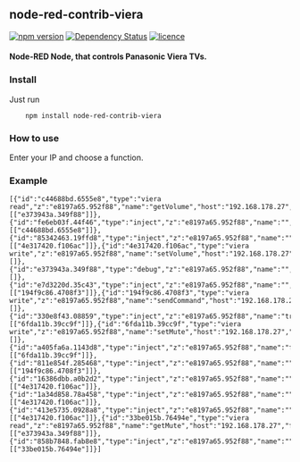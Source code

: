 ## node-red-contrib-viera
[![npm version](https://badge.fury.io/js/node-red-contrib-viera.svg)](https://badge.fury.io/js/node-red-contrib-viera)
[![Dependency Status](https://david-dm.org/coolchip/node-red-contrib-viera.svg)](https://david-dm.org/coolchip/node-red-contrib-viera)
[![licence](https://img.shields.io/npm/l/express.svg)](https://www.npmjs.com/package/node-red-contrib-viera)

#### Node-RED Node, that controls Panasonic Viera TVs.

### Install
Just run
```
    npm install node-red-contrib-viera
```

### How to use
Enter your IP and choose a function.

### Example
```text
[{"id":"c44688bd.6555e8","type":"viera read","z":"e8197a65.952f88","name":"getVolume","host":"192.168.178.27","function":"getVolume","x":310,"y":40,"wires":[["e373943a.349f88"]]},{"id":"fe6eb03f.44f46","type":"inject","z":"e8197a65.952f88","name":"","topic":"","payload":"","payloadType":"str","repeat":"","crontab":"","once":false,"x":110,"y":40,"wires":[["c44688bd.6555e8"]]},{"id":"85342463.19ffd8","type":"inject","z":"e8197a65.952f88","name":"","topic":"","payload":"10","payloadType":"str","repeat":"","crontab":"","once":false,"x":110,"y":140,"wires":[["4e317420.f106ac"]]},{"id":"4e317420.f106ac","type":"viera write","z":"e8197a65.952f88","name":"setVolume","host":"192.168.178.27","function":"setVolume","x":310,"y":140,"wires":[]},{"id":"e373943a.349f88","type":"debug","z":"e8197a65.952f88","name":"","active":true,"console":"false","complete":"false","x":490,"y":40,"wires":[]},{"id":"e7d3220d.35c43","type":"inject","z":"e8197a65.952f88","name":"","topic":"","payload":"info","payloadType":"str","repeat":"","crontab":"","once":false,"x":110,"y":320,"wires":[["194f9c86.4708f3"]]},{"id":"194f9c86.4708f3","type":"viera write","z":"e8197a65.952f88","name":"sendCommand","host":"192.168.178.27","function":"sendCommand","x":300,"y":320,"wires":[]},{"id":"330e8f43.08859","type":"inject","z":"e8197a65.952f88","name":"true","topic":"","payload":"true","payloadType":"bool","repeat":"","crontab":"","once":false,"x":110,"y":420,"wires":[["6fda11b.39cc9f"]]},{"id":"6fda11b.39cc9f","type":"viera write","z":"e8197a65.952f88","name":"setMute","host":"192.168.178.27","function":"setMute","x":280,"y":420,"wires":[]},{"id":"a405fa6a.1143d8","type":"inject","z":"e8197a65.952f88","name":"false","topic":"","payload":"false","payloadType":"bool","repeat":"","crontab":"","once":false,"x":110,"y":460,"wires":[["6fda11b.39cc9f"]]},{"id":"811e854f.285468","type":"inject","z":"e8197a65.952f88","name":"","topic":"","payload":"power","payloadType":"str","repeat":"","crontab":"","once":false,"x":110,"y":360,"wires":[["194f9c86.4708f3"]]},{"id":"16386dbb.a0b2d2","type":"inject","z":"e8197a65.952f88","name":"","topic":"","payload":"15","payloadType":"str","repeat":"","crontab":"","once":false,"x":110,"y":180,"wires":[["4e317420.f106ac"]]},{"id":"1a34d858.78a458","type":"inject","z":"e8197a65.952f88","name":"","topic":"","payload":"20","payloadType":"str","repeat":"","crontab":"","once":false,"x":110,"y":220,"wires":[["4e317420.f106ac"]]},{"id":"413e5735.0928a8","type":"inject","z":"e8197a65.952f88","name":"","topic":"","payload":"25","payloadType":"str","repeat":"","crontab":"","once":false,"x":110,"y":260,"wires":[["4e317420.f106ac"]]},{"id":"33be015b.76494e","type":"viera read","z":"e8197a65.952f88","name":"getMute","host":"192.168.178.27","function":"getMute","x":300,"y":80,"wires":[["e373943a.349f88"]]},{"id":"858b7848.fab8e8","type":"inject","z":"e8197a65.952f88","name":"","topic":"","payload":"","payloadType":"str","repeat":"","crontab":"","once":false,"x":110,"y":80,"wires":[["33be015b.76494e"]]}]
```
